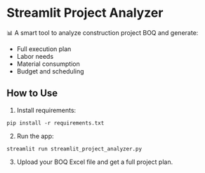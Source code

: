 # Streamlit Project Analyzer

📊 A smart tool to analyze construction project BOQ and generate:
- Full execution plan
- Labor needs
- Material consumption
- Budget and scheduling

## How to Use

1. Install requirements:
```
pip install -r requirements.txt
```

2. Run the app:
```
streamlit run streamlit_project_analyzer.py
```

3. Upload your BOQ Excel file and get a full project plan.
